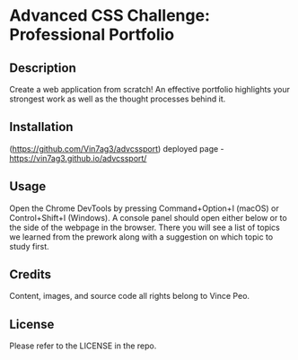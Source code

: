 # Advanced CSS Challenge: Professional Portfolio

## Description

Create a web application from scratch! An effective portfolio highlights your strongest work as well as the thought processes behind it.

## Installation

(https://github.com/Vin7ag3/advcssport)
deployed page - https://vin7ag3.github.io/advcssport/

## Usage

Open the Chrome DevTools by pressing Command+Option+I (macOS) or Control+Shift+I (Windows). A console panel should open either below or to the side of the webpage in the browser. There you will see a list of topics we learned from the prework along with a suggestion on which topic to study first.

## Credits

Content, images, and source code all rights belong to Vince Peo.  

## License

Please refer to the LICENSE in the repo.
